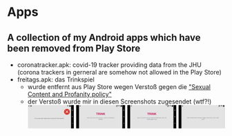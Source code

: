 # Apps
## A collection of my Android apps which have been removed from Play Store

- coronatracker.apk: covid-19 tracker providing data from the JHU (corona trackers in gerneral are somehow not allowed in the Play Store)
- freitags.apk: das Trinkspiel
  - wurde entfernt aus Play Store wegen Verstoß gegen die ["Sexual Content and Profanity policy"](https://support.google.com/googleplay/android-developer/answer/9878810#sexual-content)
  - der Verstoß wurde mir in diesen Screenshots zugesendet (wtf?!) ![](com.lurzapps.nhie-InAppExperience-486.png)
